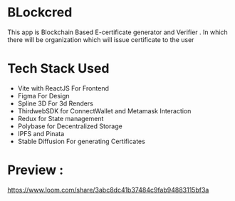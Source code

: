 # BLockcred
This app is Blockchain Based E-certificate generator and Verifier . In which there will be organization which will issue certificate to the user

# Tech Stack Used
- Vite with ReactJS For Frontend
- Figma For Design
- Spline 3D For 3d Renders
- ThirdwebSDK for ConnectWallet and Metamask Interaction
- Redux for State management
- Polybase for Decentralized Storage
- IPFS and Pinata
- Stable Diffusion For generating Certificates

# Preview : 
https://www.loom.com/share/3abc8dc41b37484c9fab94883115bf3a
